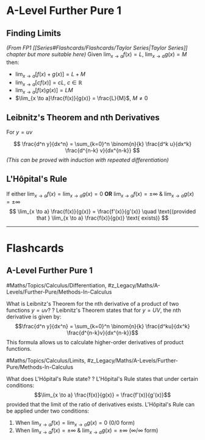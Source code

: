 
# A-Level Further Pure 1
## Finding Limits
*(From FP1 [[Series#Flashcards/Flashcards/Taylor Series|Taylor Series]] chapter but more suitable here)*
Given $\lim_{x \to a}f(x) = L$, $\lim_{x \to a}g(x) = M$ then:
- $\lim_{x \to a}[f(x) + g(x)] = L + M$
- $\lim_{x \to a}[cf(x)] = cL$, $c \in \mathbb{R}$
- $\lim_{x \to a}[f(x)g(x)] = LM$
- $\lim_{x \to a}\frac{f(x)}{g(x)} = \frac{L}{M}$, $M \neq 0$
## Leibnitz's Theorem and nth Derivatives
For $y=uv$

$$
\frac{d^n y}{dx^n} = \sum_{k=0}^n \binom{n}{k} \frac{d^k u}{dx^k} \frac{d^{n-k} v}{dx^{n-k}}
$$
*(This can be proved with induction with repeated differentiation)*
## L'Hôpital's Rule
If either $\displaystyle \lim_{x \to a} f(x) = \lim_{x \to a} g(x) = 0$ **OR** $\displaystyle \lim_{x \to a} f(x) = \pm \infty$ & $\displaystyle \lim_{x \to a} g(x) = \pm \infty$
$$
\lim_{x \to a} \frac{f(x)}{g(x)} = \frac{f'(x)}{g'(x)} \quad \text{(provided that } \lim_{x \to a} \frac{f(x)}{g(x)} \text{ exists)}
$$

---
# Flashcards
## A-Level Further Pure 1
#Maths/Topics/Calculus/Differentiation, #z_Legacy/Maths/A-Levels/Further-Pure/Methods-In-Calculus

What is Leibnitz's Theorem for the nth derivative of a product of two functions $y=uv$?
?
Leibnitz's Theorem states that for $y=UV$, the nth derivative is given by:
$$\frac{d^n y}{dx^n} = \sum_{k=0}^n \binom{n}{k} \frac{d^ku}{dx^k} \frac{d^{n-k}v}{dx^{n-k}}$$
This formula allows us to calculate higher-order derivatives of product functions.  

#Maths/Topics/Calculus/Limits, #z_Legacy/Maths/A-Levels/Further-Pure/Methods-In-Calculus

What does L'Hôpital's Rule state?
?
L'Hôpital's Rule states that under certain conditions:
$$\lim_{x \to a} \frac{f(x)}{g(x)} = \frac{f'(x)}{g'(x)}$$
provided that the limit of the ratio of derivatives exists.
L'Hôpital's Rule can be applied under two conditions:
1. When $\lim_{x \to a} f(x) = \lim_{x \to a} g(x) = 0$ (0/0 form)
2. When $\lim_{x \to a} f(x) = \pm \infty$ & $\lim_{x \to a} g(x) = \pm \infty$ ($\infty/\infty$ form)  


